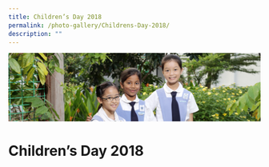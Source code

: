 ```yaml
---
title: Children’s Day 2018
permalink: /photo-gallery/Childrens-Day-2018/
description: ""
---
```

![](/images/banner-calendar.jpg)

Children’s Day 2018
===================